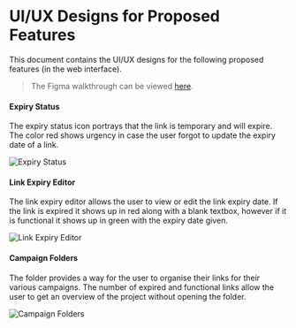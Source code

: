 # UI/UX Designs for Proposed Features
  
This document contains the UI/UX designs for the following proposed features (in the web interface).
 
> The Figma walkthrough can be viewed [here](https://www.figma.com/proto/IFo3ZztIKWZYFc8qTUeFFT/Link-Shortner-App-Design?type=design&node-id=10-50&scaling=min-zoom&page-id=0%3A1&starting-point-node-id=10%3A50).

#### Expiry Status

The expiry status icon portrays that the link is temporary and will expire. The color red shows urgency in case the user forgot to update the expiry date of a link.

![Expiry Status](https://github.com/kineticdesigner42/yaus/assets/89142609/a4569428-dbc3-4329-bafe-ea57057bf67b)

#### Link Expiry Editor

The link expiry editor allows the user to view or edit the link expiry date. If the link is expired it shows up in red along with a blank textbox, however if it is functional it shows up in green with the expiry date given.

![Link Expiry Editor](https://github.com/kineticdesigner42/yaus/assets/89142609/58ea5a17-873d-4e8b-8cfe-741db15592bd)

#### Campaign Folders

The folder provides a way for the user to organise their links for their various campaigns. The number of expired and functional links allow the user to get an overview of the project without opening the folder.

![Campaign Folders](https://github.com/kineticdesigner42/yaus/assets/89142609/41a83755-8257-4312-92a2-aeffb58f97bd)
